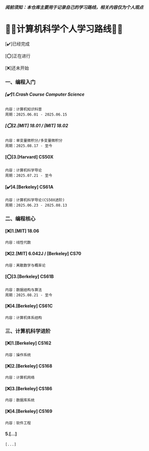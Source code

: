 ***阅前须知：本仓库主要用于记录自己的学习路线，相关内容仅为个人观点***

# 🔷🔹计算机科学个人学习路线🔹🔷

[✔️]已经完成


[⭕]正在进行


[❌]还未开始 

### 一、编程入门

##### [✔️]1.Crash Course Computer Science
	内容：计算机知识科普
	周期：2025.06.01 - 2025.06.15

##### [⭕]2.[MIT] 18.01 / [MIT] 18.02
	内容：单变量微积分/多变量微积分
	周期：2025.08.17 - 至今

#### [⭕]3.[Harvard] CS50X
	内容：计算机科学导论
	周期：2025.07.21 - 至今

#### [✔️]4.[Berkeley] CS61A
	内容：计算机科学导论(CS50X进阶)
	周期：2025.06.23 - 2025.08.13

### 二、编程核心

#### [❌]1.[MIT] 18.06
	内容：线性代数

#### [❌]2.[MIT] 6.042J / [Berkeley] CS70
	内容：离散数学与概率论

#### [⭕]3.[Berkeley] CS61B
	内容：数据结构与算法
	周期：2025.08.21 - 至今

#### [❌]4.[Berkeley] CS61C
	内容：计算机体系结构

### 三、计算机科学进阶

#### [❌]1.[Berkeley] CS162
	内容：操作系统

#### [❌]2.[Berkeley] CS168
	内容：计算机网络

#### [❌]3.[Berkeley] CS186
	内容：数据库系统

#### [❌]4.[Berkeley] CS169
	内容：软件工程

#### 5.[...]
	[...]
